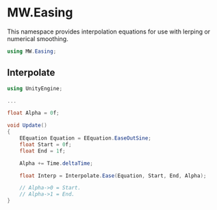 ﻿# MW.Easing
This namespace provides interpolation equations for use with lerping or numerical smoothing.

```cs
using MW.Easing;
```

## Interpolate
```cs
using UnityEngine;

...

float Alpha = 0f;

void Update()
{
	EEquation Equation = EEquation.EaseOutSine;
	float Start = 0f;
	float End = 1f;

	Alpha += Time.deltaTime;

	float Interp = Interpolate.Ease(Equation, Start, End, Alpha);

	// Alpha->0 = Start.
	// Alpha->1 = End.
}
```